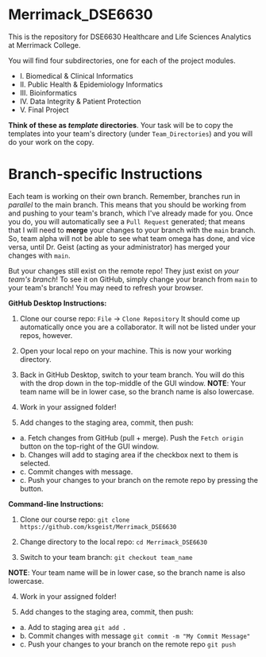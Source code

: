 # Merrimack_DSE6630
This is the repository for DSE6630 Healthcare and Life Sciences Analytics at Merrimack College.

You will find four subdirectories, one for each of the project modules. 
* I. Biomedical & Clinical Informatics
* II. Public Health & Epidemiology Informatics
* III. Bioinformatics
* IV. Data Integrity & Patient Protection
* V. Final Project

__Think of these as _template_ directories__. Your task will be to copy the templates into your team's directory (under `Team_Directories`) and you will do your work on the copy.

# Branch-specific Instructions
Each team is working on their own branch. Remember, branches run in _parallel_ to the main branch. This means that you should be working from and pushing to your team's branch, which I've already made for you. Once you do, you will automatically see a `Pull Request` generated; that means that I will need to __merge__ your changes to your branch with the `main` branch. So, team alpha will not be able to see what team omega has done, and vice versa, until Dr. Geist (acting as your administrator) has merged your changes with `main`. 

But your changes still exist on the remote repo! They just exist on _your team's branch_! To see it on GitHub, simply change your branch from `main` to your team's branch! You may need to refresh your browser.

__GitHub Desktop Instructions:__
1. Clone our course repo:
`File` -> `Clone Repository`
It should come up automatically once you are a collaborator. It will not be listed under your repos, however.

2. Open your local repo on your machine. This is now your working directory.

3. Back in GitHub Desktop, switch to your team branch. You will do this with the drop down in the top-middle of the GUI window. 
__NOTE__: Your team name will be in lower case, so the branch name is also lowercase.
 
4. Work in your assigned folder!

5. Add changes to the staging area, commit, then push:
 - a. Fetch changes from GitHub (pull + merge). Push the `Fetch origin` button on the top-right of the GUI window. 
 - b. Changes will add to staging area if the checkbox next to them is selected.
 - c. Commit changes with message.
 - c. Push your changes to your branch on the remote repo by pressing the button.

__Command-line Instructions:__

1. Clone our course repo:
`git clone https://github.com/ksgeist/Merrimack_DSE6630`

2. Change directory to the local repo:
`cd Merrimack_DSE6630`

3. Switch to your team branch:
`git checkout team_name`

__NOTE__: Your team name will be in lower case, so the branch name is also lowercase.

4. Work in your assigned folder!

5. Add changes to the staging area, commit, then push:
 - a. Add to staging area
`git add .`
 - b. Commit changes with message
`git commit -m "My Commit Message"`
 - c. Push your changes to your branch on the remote repo
`git push`




